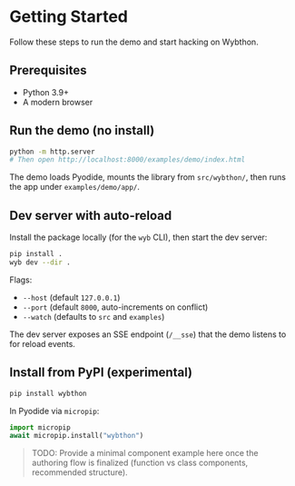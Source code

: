 # Getting Started

Follow these steps to run the demo and start hacking on Wybthon.

## Prerequisites

- Python 3.9+
- A modern browser

## Run the demo (no install)

```bash
python -m http.server
# Then open http://localhost:8000/examples/demo/index.html
```

The demo loads Pyodide, mounts the library from `src/wybthon/`, then runs the app under `examples/demo/app/`.

## Dev server with auto-reload

Install the package locally (for the `wyb` CLI), then start the dev server:

```bash
pip install .
wyb dev --dir .
```

Flags:

- `--host` (default `127.0.0.1`)
- `--port` (default `8000`, auto-increments on conflict)
- `--watch` (defaults to `src` and `examples`)

The dev server exposes an SSE endpoint (`/__sse`) that the demo listens to for reload events.

## Install from PyPI (experimental)

```bash
pip install wybthon
```

In Pyodide via `micropip`:

```python
import micropip
await micropip.install("wybthon")
```

> TODO: Provide a minimal component example here once the authoring flow is finalized (function vs class components, recommended structure).
